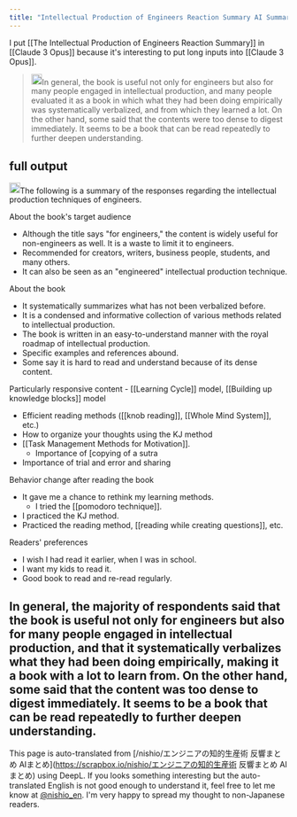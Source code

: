 ```yaml
---
title: "Intellectual Production of Engineers Reaction Summary AI Summary"
---
```


I put [[The Intellectual Production of Engineers Reaction Summary]] in [[Claude 3 Opus]] because it's interesting to put long inputs into [[Claude 3 Opus]].
> <img src='https://scrapbox.io/api/pages/nishio-en/claude/icon' alt='claude.icon' height="19.5"/>In general, the book is useful not only for engineers but also for many people engaged in intellectual production, and many people evaluated it as a book in which what they had been doing empirically was systematically verbalized, and from which they learned a lot. On the other hand, some said that the contents were too dense to digest immediately. It seems to be a book that can be read repeatedly to further deepen understanding.

## full output
<img src='https://scrapbox.io/api/pages/nishio-en/claude/icon' alt='claude.icon' height="19.5"/>The following is a summary of the responses regarding the intellectual production techniques of engineers.

About the book's target audience
- Although the title says "for engineers," the content is widely useful for non-engineers as well. It is a waste to limit it to engineers.
- Recommended for creators, writers, business people, students, and many others.
- It can also be seen as an "engineered" intellectual production technique.

About the book
- It systematically summarizes what has not been verbalized before.
- It is a condensed and informative collection of various methods related to intellectual production.
- The book is written in an easy-to-understand manner with the royal roadmap of intellectual production.
- Specific examples and references abound.
- Some say it is hard to read and understand because of its dense content.

Particularly responsive content
    - [[Learning Cycle]] model, [[Building up knowledge blocks]] model
- Efficient reading methods ([[knob reading]], [[Whole Mind System]], etc.)
- How to organize your thoughts using the KJ method
- [[Task Management Methods for Motivation]].
    - Importance of [copying of a sutra
- Importance of trial and error and sharing

Behavior change after reading the book
- It gave me a chance to rethink my learning methods.
    - I tried the [[pomodoro technique]].
- I practiced the KJ method.
- Practiced the reading method, [[reading while creating questions]], etc.

Readers' preferences
- I wish I had read it earlier, when I was in school.
- I want my kids to read it.
- Good book to read and re-read regularly.

In general, the majority of respondents said that the book is useful not only for engineers but also for many people engaged in intellectual production, and that it systematically verbalizes what they had been doing empirically, making it a book with a lot to learn from. On the other hand, some said that the content was too dense to digest immediately. It seems to be a book that can be read repeatedly to further deepen understanding.
---
This page is auto-translated from [/nishio/エンジニアの知的生産術 反響まとめ AIまとめ](https://scrapbox.io/nishio/エンジニアの知的生産術 反響まとめ AIまとめ) using DeepL. If you looks something interesting but the auto-translated English is not good enough to understand it, feel free to let me know at [@nishio_en](https://twitter.com/nishio_en). I'm very happy to spread my thought to non-Japanese readers.